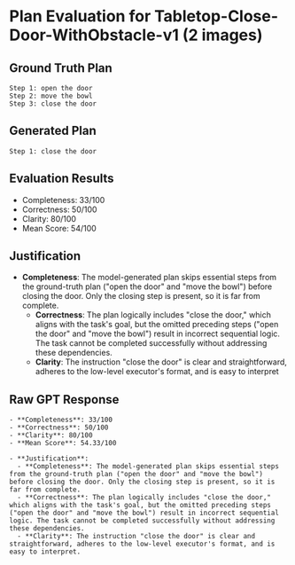 # Plan Evaluation for Tabletop-Close-Door-WithObstacle-v1 (2 images)

## Ground Truth Plan
```
Step 1: open the door
Step 2: move the bowl
Step 3: close the door
```

## Generated Plan
```
Step 1: close the door
```

## Evaluation Results
- Completeness: 33/100
- Correctness: 50/100
- Clarity: 80/100
- Mean Score: 54/100

## Justification
- **Completeness**: The model-generated plan skips essential steps from the ground-truth plan ("open the door" and "move the bowl") before closing the door. Only the closing step is present, so it is far from complete.
  - **Correctness**: The plan logically includes "close the door," which aligns with the task's goal, but the omitted preceding steps ("open the door" and "move the bowl") result in incorrect sequential logic. The task cannot be completed successfully without addressing these dependencies.
  - **Clarity**: The instruction "close the door" is clear and straightforward, adheres to the low-level executor's format, and is easy to interpret

## Raw GPT Response
```
- **Completeness**: 33/100  
- **Correctness**: 50/100  
- **Clarity**: 80/100  
- **Mean Score**: 54.33/100  

- **Justification**:  
  - **Completeness**: The model-generated plan skips essential steps from the ground-truth plan ("open the door" and "move the bowl") before closing the door. Only the closing step is present, so it is far from complete.
  - **Correctness**: The plan logically includes "close the door," which aligns with the task's goal, but the omitted preceding steps ("open the door" and "move the bowl") result in incorrect sequential logic. The task cannot be completed successfully without addressing these dependencies.
  - **Clarity**: The instruction "close the door" is clear and straightforward, adheres to the low-level executor's format, and is easy to interpret.
```
